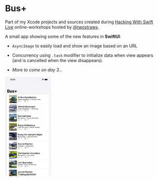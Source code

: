 # Bus+

Part of my Xcode projects and sources created during [Hacking With Swift Live](http://hackingwithswift.com/live) online-workshops hosted by [@twostraws](https://github.com/twostraws).

A small app showing some of the new features in **SwiftUI**:

- `AsyncImage` to easily load and show an image based on an URL

- Concurrency using `.task` modifier to initialize data when view appears (and is cancelled when the view disappears).

- *More to come on day 3...*

<a href="_screenshot.png" target="_blank" ><img src="_screenshot.png" width="30%"/></a>
